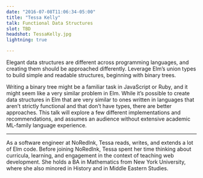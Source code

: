 ```yaml
---
date: "2016-07-08T11:06:34-05:00"
title: "Tessa Kelly"
talk: Functional Data Structures
slot: TBD
headshot: TessaKelly.jpg
lightning: true

---
```


Elegant data structures are different across programming languages, and creating
them should be approached differently. Leverage Elm’s union types to build
simple and readable structures, beginning with binary trees.

<!--more-->

Writing a binary tree might be a familiar task in JavaScript or Ruby, and it
might seem like a very similar problem in Elm. While it’s possible to create
data structures in Elm that are very similar to ones written in languages that
aren’t strictly functional and that don’t have types, there are better
approaches. This talk will explore a few different implementations and
recommendations, and assumes an audience without extensive academic ML-family
language experience.

---

As a software engineer at NoRedInk, Tessa reads, writes, and extends a lot of
Elm code. Before joining NoRedInk, Tessa spent her time thinking about
curricula, learning, and engagement in the context of teaching web development.
She holds a BA in Mathematics from New York University, where she also minored
in History and in Middle Eastern Studies.

